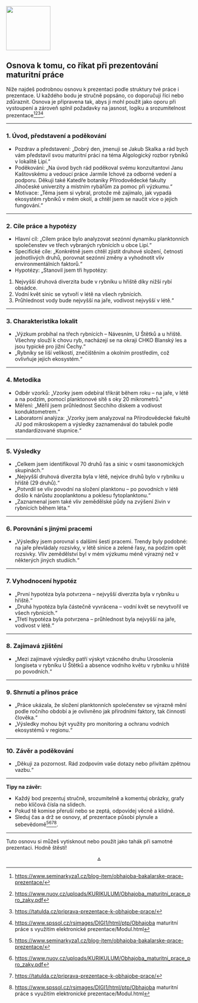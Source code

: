 <img src="https://r2cdn.perplexity.ai/pplx-full-logo-primary-dark%402x.png" class="logo" width="120"/>

## Osnova k tomu, co říkat při prezentování maturitní práce

Níže najdeš podrobnou osnovu k prezentaci podle struktury tvé práce i prezentace. U každého bodu je stručně popsáno, co doporučuji říci nebo zdůraznit. Osnova je připravena tak, abys ji mohl použít jako oporu při vystoupení a zároveň splnil požadavky na jasnost, logiku a srozumitelnost prezentace[^3][^4][^5][^7].

---

### 1. Úvod, představení a poděkování

- Pozdrav a představení:
„Dobrý den, jmenuji se Jakub Skalka a rád bych vám představil svou maturitní práci na téma Algologický rozbor rybníků v lokalitě Lipí.“
- Poděkování:
„Na úvod bych rád poděkoval svému konzultantovi Janu Kaštovskému a vedoucí práce Jarmile Ichové za odborné vedení a podporu. Děkuji také Katedře botaniky Přírodovědecké fakulty Jihočeské univerzity a místním rybářům za pomoc při výzkumu.“
- Motivace:
„Téma jsem si vybral, protože mě zajímalo, jak vypadá ekosystém rybníků v mém okolí, a chtěl jsem se naučit více o jejich fungování.“

---

### 2. Cíle práce a hypotézy

- Hlavní cíl:
„Cílem práce bylo analyzovat sezónní dynamiku planktonních společenstev ve třech vybraných rybnících u obce Lipí.“
- Specifické cíle:
„Konkrétně jsem chtěl zjistit druhové složení, četnosti jednotlivých druhů, porovnat sezónní změny a vyhodnotit vliv environmentálních faktorů.“
- Hypotézy:
„Stanovil jsem tři hypotézy:

1. Nejvyšší druhová diverzita bude v rybníku u hřiště díky nižší rybí obsádce.
2. Vodní květ sinic se vytvoří v létě na všech rybnících.
3. Průhlednost vody bude nejvyšší na jaře, vodivost nejvyšší v létě.“

---

### 3. Charakteristika lokalit

- „Výzkum probíhal na třech rybnících – Návesním, U Štětků a u hřiště. Všechny slouží k chovu ryb, nacházejí se na okraji CHKO Blanský les a jsou typické pro jižní Čechy.“
- „Rybníky se liší velikostí, znečištěním a okolním prostředím, což ovlivňuje jejich ekosystém.“

---

### 4. Metodika

- Odběr vzorků:
„Vzorky jsem odebíral třikrát během roku – na jaře, v létě a na podzim, pomocí planktonové sítě s oky 20 mikrometrů.“
- Měření:
„Měřil jsem průhlednost Secchiho diskem a vodivost konduktometrem.“
- Laboratorní analýza:
„Vzorky jsem analyzoval na Přírodovědecké fakultě JU pod mikroskopem a výsledky zaznamenával do tabulek podle standardizované stupnice.“

---

### 5. Výsledky

- „Celkem jsem identifikoval 70 druhů řas a sinic v osmi taxonomických skupinách.“
- „Nejvyšší druhová diverzita byla v létě, nejvíce druhů bylo v rybníku u hřiště (29 druhů).“
- „Potvrdil se vliv povodní na složení planktonu – po povodních v létě došlo k nárůstu zooplanktonu a poklesu fytoplanktonu.“
- „Zaznamenal jsem také vliv zemědělské půdy na zvýšení živin v rybnících během léta.“

---

### 6. Porovnání s jinými pracemi

- „Výsledky jsem porovnal s dalšími šesti pracemi. Trendy byly podobné: na jaře převládaly rozsivky, v létě sinice a zelené řasy, na podzim opět rozsivky. Vliv zemědělství byl v mém výzkumu méně výrazný než v některých jiných studiích.“

---

### 7. Vyhodnocení hypotéz

- „První hypotéza byla potvrzena – nejvyšší diverzita byla v rybníku u hřiště.“
- „Druhá hypotéza byla částečně vyvrácena – vodní květ se nevytvořil ve všech rybnících.“
- „Třetí hypotéza byla potvrzena – průhlednost byla nejvyšší na jaře, vodivost v létě.“

---

### 8. Zajímavá zjištění

- „Mezi zajímavé výsledky patří výskyt vzácného druhu Urosolenia longiseta v rybníku U Štětků a absence vodního květu v rybníku u hřiště po povodních.“

---

### 9. Shrnutí a přínos práce

- „Práce ukázala, že složení planktonních společenstev se výrazně mění podle ročního období a je ovlivněno jak přírodními faktory, tak činností člověka.“
- „Výsledky mohou být využity pro monitoring a ochranu vodních ekosystémů v regionu.“

---

### 10. Závěr a poděkování

- „Děkuji za pozornost. Rád zodpovím vaše dotazy nebo přivítám zpětnou vazbu.“

---

**Tipy na závěr:**

- Každý bod prezentuj stručně, srozumitelně a komentuj obrázky, grafy nebo klíčová čísla na slidech.
- Pokud tě komise přeruší nebo se zeptá, odpovídej věcně a klidně.
- Sleduj čas a drž se osnovy, ať prezentace působí plynule a sebevědomě[^3][^4][^5][^7].

---

Tuto osnovu si můžeš vytisknout nebo použít jako tahák při samotné prezentaci. Hodně štěstí!

<div style="text-align: center">⁂</div>

[^1]: 2obhajoba.pptx

[^2]: skalka_jakub_8E.pdf

[^3]: https://www.seminarkyza1.cz/blog-item/obhajoba-bakalarske-prace-prezentace/

[^4]: https://www.nuov.cz/uploads/KURIKULUM/Obhajoba_maturitni_prace_pro_zaky.pdf

[^5]: https://tatulda.cz/priprava-prezentace-k-obhajobe-prace/

[^6]: https://nuov.cz/uploads/KURIKULUM/Obhajoba_maturitni_prace_kompletni.pdf

[^7]: https://www.spssol.cz/rsimages/DIGI1/html/ptp/Obhajoba maturitní práce s využitím elektronické prezentace/Modul.html

[^8]: https://www.diplomka24.cz/cz/diplomkanaprvnidobrou/jak-pripravit-prezentaci-k-obhajobe

[^9]: https://portal.csicr.cz/userdata/Šablona pro vytvoření prezentace maturitní práce SČ.doc.pptx

[^10]: https://www.gjj.cz/wp-content/uploads/2020/12/ICT_manual_-pro_-vypracovani_maturitni_-prace.pdf

[^11]: https://www.studentmag.cz/jak-napsat-osnovu-prinasime-zaruceny-navod-pro-kazdou-prilezitost/

[^12]: https://is.muni.cz/el/med/jaro2021/BPIV041/99251788/Prezentace_a_prezentovani.pdf

